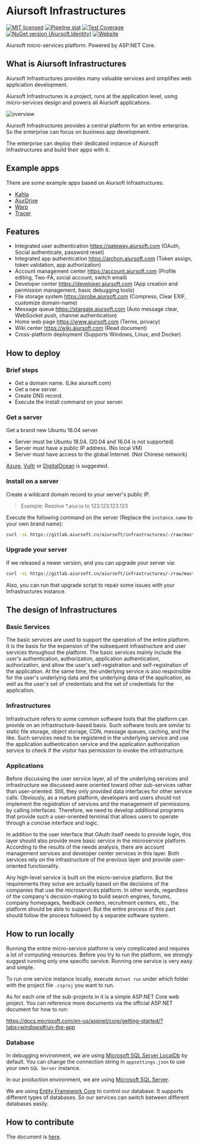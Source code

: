 # Aiursoft Infrastructures

[![MIT licensed](https://img.shields.io/badge/license-MIT-blue.svg)](https://gitlab.aiursoft.cn/aiursoft/infrastructures/-/blob/master/LICENSE)
[![Pipeline stat](https://gitlab.aiursoft.cn/aiursoft/infrastructures/badges/master/pipeline.svg)](https://gitlab.aiursoft.cn/aiursoft/infrastructures/-/pipelines)
[![Test Coverage](https://gitlab.aiursoft.cn/aiursoft/infrastructures/badges/master/coverage.svg)](https://gitlab.aiursoft.cn/aiursoft/infrastructures/-/pipelines)
[![NuGet version (Aiursoft.Identity)](https://img.shields.io/nuget/v/Aiursoft.Identity.svg)](https://www.nuget.org/packages/Aiursoft.Identity/)
[![Website](https://img.shields.io/website?url=https%3A%2F%2Fwww.aiursoft.com%2F%3Fshow%3Ddirect)](https://www.aiursoft.com)

Aiursoft micro-services platform. Powered by ASP.NET Core.

## What is Aiursoft Infrastructures

Aiursoft Infrastructures provides many valuable services and simplifies web application development.

Aiursoft Infrastructures is a project, runs at the application level, using micro-services design and powers all Aiursoft applications.

![overview](./doc/overview.png)

Aiursoft Infrastructures provides a central platform for an entire enterprise. So the enterprise can focus on business app development.

The enterprise can deploy their dedicated instance of Aiursoft Infrastructures and build their apps with it.

## Example apps

There are some example apps based on Aiursoft Infrastructures.

* [Kahla](https://gitlab.aiursoft.cn/Aiursoft/Kahla)
* [AiurDrive](https://gitlab.aiursoft.cn/Aiursoft/AiurDrive)
* [Warp](https://gitlab.aiursoft.cn/Aiursoft/Warp)
* [Tracer](https://gitlab.aiursoft.cn/Aiursoft/Tracer)

## Features

* Integrated user authentication https://gateway.aiursoft.com (OAuth, Social authenticate, password reset)
* Integrated app authentication https://archon.aiursoft.com (Token assign, token validation, app authorization)
* Account management center https://account.aiursoft.com (Profile editing, Two-FA, social account, switch email)
* Developer center https://developer.aiursoft.com (App creation and permission management, basic debugging tools)
* File storage system https://probe.aiursoft.com (Compress, Clear EXIF, customize domain-name)
* Message queue https://stargate.aiursoft.com (Auto message clear, WebSocket push, channel authentication)
* Home web page https://www.aiursoft.com (Terms, privacy)
* Wiki center https://wiki.aiursoft.com (Read document)
* Cross-platform deployment (Supports Windows, Linux, and Docker)

## How to deploy

### Brief steps

* Get a domain name. (Like aiursoft.com)
* Get a new server.
* Create DNS record.
* Execute the install command on your server.

### Get a server

Get a brand new Ubuntu 18.04 server.

* Server must be Ubuntu 18.04. (20.04 and 16.04 is not supported)
* Server must have a public IP address. (No local VM)
* Server must have access to the global Internet. (Not Chinese network)

[Azure](https://www.azure.com), [Vultr](https://www.vultr.com/?ref=7274488) or [DigitalOcean](https://www.DigitalOcean.com) is suggested.

### Install on a server

Create a wildcard domain record to your server's public IP.

> Example: Resolve *.aiur.io to 123.123.123.123

Execute the following command on the server (Replace the `instance.name` to your own brand name):

```bash
curl -sL https://gitlab.aiursoft.cn/aiursoft/infrastructures/-/raw/master/install.sh | sudo bash -s aiur.io instance.name master
```

### Upgrade your server

If we released a newer version, and you can upgrade your server via:

```bash
curl -sL https://gitlab.aiursoft.cn/aiursoft/infrastructures/-/raw/master/upgrade.sh | sudo bash -s instance.name master
```

Also, you can run that upgrade script to repair some issues with your Infrastructures instance.

## The design of Infrastructures

### Basic Services

The basic services are used to support the operation of the entire platform. It is the basis for the expansion of the subsequent infrastructure and user services throughout the platform. The basic services mainly include the user's authentication, authorization, application authentication, authorization, and allow the user's self-registration and self-registration of the application. At the same time, the underlying service is also responsible for the user's underlying data and the underlying data of the application, as well as the user's set of credentials and the set of credentials for the application.

### Infrastructures

Infrastructure refers to some common software tools that the platform can provide on an infrastructure-based basis. Such software tools are similar to static file storage, object storage, CDN, message queues, caching, and the like. Such services need to be registered in the underlying service and use the application authentication service and the application authorization service to check if the visitor has permission to invoke the infrastructure.

### Applications

Before discussing the user service layer, all of the underlying services and infrastructure we discussed were oriented toward other sub-services rather than user-oriented. Still, they only provided data interfaces for other service calls. Obviously, as a mature platform, developers and users should not implement the registration of services and the management of permissions by calling interfaces. Therefore, we need to develop additional programs that provide such a user-oriented terminal that allows users to operate through a concise interface and logic.

In addition to the user interface that OAuth itself needs to provide login, this layer should also provide more basic service in the microservice platform. According to the results of the needs analysis, there are account management services and developer center services in this layer. Both services rely on the infrastructure of the previous layer and provide user-oriented functionality.

Any high-level service is built on the micro-service platform. But the requirements they solve are actually based on the decisions of the companies that use the microservices platform. In other words, regardless of the company's decision-making to build search engines, forums, company homepages, feedback centers, recruitment centers, etc., the platform should be able to support. But the entire process of this part should follow the process followed by a separate software system.

## How to run locally

Running the entire micro-service platform is very complicated and requires a lot of computing resources. Before you try to run the platform, we strongly suggest running only one specific service. Running one service is very easy and simple.

To run one service instance locally, execute `dotnet run` under which folder with the project file `.csproj` you want to run.

As for each one of the sub-projects in it is a simple ASP.NET Core web project. You can reference more documents via the official ASP.NET document for how to run:

https://docs.microsoft.com/en-us/aspnet/core/getting-started/?tabs=windows#run-the-app

### Database

In debugging environment, we are using [Microsoft SQL Server LocalDb](https://docs.microsoft.com/en-us/sql/database-engine/configure-windows/sql-server-express-localdb?view=sql-server-ver15) by default. You can change the connection string in `appsettings.json` to use your own `SQL Server` instance.

In our production environment, we are using [Microsoft SQL Server](https://www.microsoft.com/en-us/sql-server).

We are using [Entity Framework Core](https://docs.microsoft.com/en-us/ef/core/) to control our database. It supports different types of databases. So our services can switch between different databases easily.

## How to contribute

The document is [here](https://wiki.aiursoft.com/Welcome/How%20to%20contribute.md).
